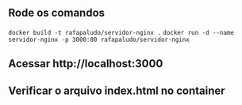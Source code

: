 ## Rode os comandos 
`docker build -t rafapaludo/servidor-nginx .`
`docker run -d --name servidor-nginx -p 3000:80 rafapaludo/servidor-nginx`

## Acessar http://localhost:3000

## Verificar o arquivo index.html no container

